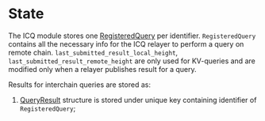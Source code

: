 # State

The ICQ module stores one [RegisteredQuery](https://github.com/neutron-org/neutron/blob/v1.0.4/proto/interchainqueries/genesis.proto#L11) per identifier.
`RegisteredQuery` contains all the necessary info for the ICQ relayer to perform a query on remote chain. `last_submitted_result_local_height`, `last_submitted_result_remote_height` are only used for KV-queries and are modified only when a relayer publishes result for a query.

Results for interchain queries are stored as:
1. [QueryResult](https://github.com/neutron-org/neutron/blob/v1.0.4/proto/interchainqueries/tx.proto#L56) structure is stored under unique key containing identifier of `RegisteredQuery`;
